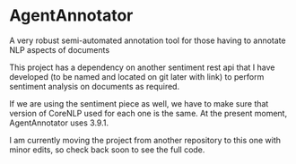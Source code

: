 # AgentAnnotator
A very robust semi-automated annotation tool for those having to annotate NLP aspects of documents

This project has a dependency on another sentiment rest api that I have developed (to be named and located on git later with link) to perform sentiment analysis on documents as required.

If we are using the sentiment piece as well, we have to make sure that version of CoreNLP used for each one is the same.  At the present moment, AgentAnnotator uses 3.9.1.

I am currently moving the project from another repository to this one with minor edits, so check back soon to see the full code.
